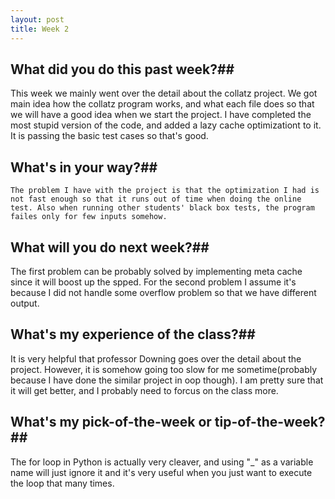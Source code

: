 ```yaml
---
layout: post
title: Week 2
---
```



## What did you do this past week?##
  This week we mainly went over the detail about the collatz project. We got main idea how the collatz program works, and what each file does so that we will have a good idea when we start the project. I have completed the most stupid version of the code, and added a lazy cache optimizationt to it. It is passing the basic test cases so that's good.
  
## What's in your way?##
	The problem I have with the project is that the optimization I had is not fast enough so that it runs out of time when doing the online test. Also when running other students' black box tests, the program failes only for few inputs somehow.
  
## What will you do next week?##
  The first problem can be probably solved by implementing meta cache since it will boost up the spped. For the second problem I assume it's because I did not handle some overflow problem so that we have different output.

## What's my experience of the class?##
  It is very helpful that professor Downing goes over the detail about the project. However, it is somehow going too slow for me sometime(probably because I have done the similar project in oop though). I am pretty sure that it will get better, and I probably need to forcus on the class more.

## What's my pick-of-the-week or tip-of-the-week?##
  The for loop in Python is actually very cleaver, and using "_" as a variable name will just ignore it and it's very useful when you just want to execute the loop that many times. 
